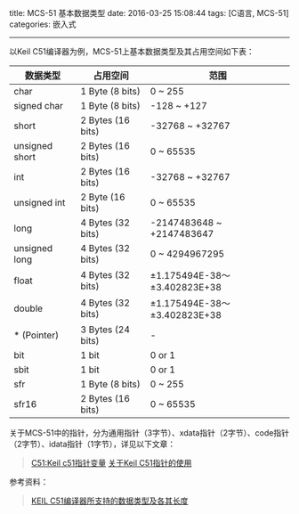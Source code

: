 title: MCS-51 基本数据类型
date: 2016-03-25 15:08:44
tags: [C语言, MCS-51]
categories: 嵌入式

---

以Keil C51编译器为例，MCS-51上基本数据类型及其占用空间如下表：

<!--more-->

| 数据类型 | 占用空间 | 范围 |
| ------- | -------- | ---- |
| char | 1 Byte (8 bits) | 0 ~ 255 |
| signed char | 1 Byte (8 bits) | -128 ~ +127 |
| short | 2 Bytes (16 bits) | -32768 ~ +32767 |
| unsigned short | 2 Bytes (16 bits) | 0 ~ 65535 |
| int | 2 Bytes (16 bits) | -32768 ~ +32767 |
| unsigned int | 2 Byte (16 bits) | 0 ~ 65535 |
| long | 4 Bytes (32 bits) | -2147483648 ~ +2147483647 |
| unsigned long | 4 Bytes (32 bits) | 0 ~ 4294967295 |
| float | 4 Bytes (32 bits) | ±1.175494E-38～±3.402823E+38 |
| double | 4 Bytes (32 bits) | ±1.175494E-38～±3.402823E+38 |
| * (Pointer) | 3 Bytes (24 bits) | - |
| bit | 1 bit | 0 or 1 |
| sbit | 1 bit | 0 or 1 |
| sfr | 1 Byte (8 bits) | 0 ~ 255 |
| sfr16 | 2 Bytes (16 bits) | 0 ~ 65535 |

关于MCS-51中的指针，分为通用指针（3字节）、xdata指针（2字节）、code指针（2字节）、idata指针（1字节），详见以下文章：
> [C51:Keil c51指针变量](http://blog.csdn.net/onicolascage/article/details/46670373)
> [关于Keil C51指针的使用](http://wenku.baidu.com/view/7f42b0e19b89680203d825e7.html)

参考资料：
> [KEIL C51编译器所支持的数据类型及各其长度](http://www.baiheee.com/Documents/100623/100623155050.html) 
